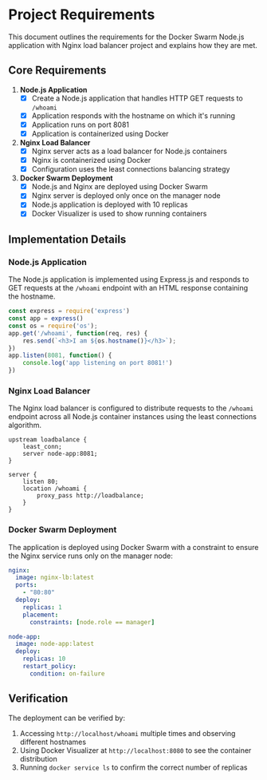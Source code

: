 # Project Requirements

This document outlines the requirements for the Docker Swarm Node.js application with Nginx load balancer project and explains how they are met.

## Core Requirements

1. **Node.js Application**
   - [x] Create a Node.js application that handles HTTP GET requests to `/whoami`
   - [x] Application responds with the hostname on which it's running
   - [x] Application runs on port 8081
   - [x] Application is containerized using Docker

2. **Nginx Load Balancer**
   - [x] Nginx server acts as a load balancer for Node.js containers
   - [x] Nginx is containerized using Docker
   - [x] Configuration uses the least connections balancing strategy

3. **Docker Swarm Deployment**
   - [x] Node.js and Nginx are deployed using Docker Swarm
   - [x] Nginx server is deployed only once on the manager node
   - [x] Node.js application is deployed with 10 replicas
   - [x] Docker Visualizer is used to show running containers

## Implementation Details

### Node.js Application
The Node.js application is implemented using Express.js and responds to GET requests at the `/whoami` endpoint with an HTML response containing the hostname.

```javascript
const express = require('express')
const app = express()
const os = require('os');
app.get('/whoami', function(req, res) {
    res.send(`<h3>I am ${os.hostname()}</h3>`);
})
app.listen(8081, function() {
    console.log('app listening on port 8081!')
})
```

### Nginx Load Balancer
The Nginx load balancer is configured to distribute requests to the `/whoami` endpoint across all Node.js container instances using the least connections algorithm.

```nginx
upstream loadbalance {
    least_conn;
    server node-app:8081;
}

server {
    listen 80;
    location /whoami {
        proxy_pass http://loadbalance;
    }
}
```

### Docker Swarm Deployment
The application is deployed using Docker Swarm with a constraint to ensure the Nginx service runs only on the manager node:

```yaml
nginx:
  image: nginx-lb:latest
  ports:
    - "80:80"
  deploy:
    replicas: 1
    placement:
      constraints: [node.role == manager]

node-app:
  image: node-app:latest
  deploy:
    replicas: 10
    restart_policy:
      condition: on-failure
```

## Verification

The deployment can be verified by:
1. Accessing `http://localhost/whoami` multiple times and observing different hostnames
2. Using Docker Visualizer at `http://localhost:8080` to see the container distribution
3. Running `docker service ls` to confirm the correct number of replicas
